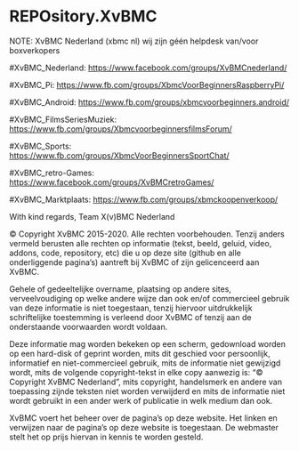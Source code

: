 # REPOsitory.XvBMC
 
NOTE: XvBMC Nederland (xbmc nl) wij zijn géén helpdesk van/voor boxverkopers
 
  
   
#XvBMC_Nederland:
https://www.facebook.com/groups/XvBMCnederland/ 

#XvBMC_Pi:
https://www.fb.com/groups/XbmcVoorBeginnersRaspberryPi/ 

#XvBMC_Android:
https://www.fb.com/groups/xbmcvoorbeginners.android/ 

#XvBMC_FilmsSeriesMuziek:
https://www.fb.com/groups/XbmcvoorbeginnersfilmsForum/ 

#XvBMC_Sports:
https://www.fb.com/groups/XbmcVoorBeginnersSportChat/ 

#XvBMC_retro-Games:
https://www.facebook.com/groups/XvBMCretroGames/ 

#XvBMC_Marktplaats:
https://www.fb.com/groups/xbmckoopenverkoop/ 
   
  
 
With kind regards, 
Team X(v)BMC Nederland 
 
  
© Copyright XvBMC 2015-2020. Alle rechten voorbehouden. Tenzij anders vermeld berusten alle rechten op informatie (tekst, beeld, geluid, video, addons, code, repository, etc) die u op deze site (github en alle onderliggende pagina’s) aantreft bij XvBMC of zijn gelicenceerd aan XvBMC.
 
Gehele of gedeeltelijke overname, plaatsing op andere sites, verveelvoudiging op welke andere wijze dan ook en/of commercieel gebruik van deze informatie is niet toegestaan, tenzij hiervoor uitdrukkelijk schriftelijke toestemming is verleend door XvBMC of tenzij aan de onderstaande voorwaarden wordt voldaan.
 
Deze informatie mag worden bekeken op een scherm, gedownload worden op een hard-disk of geprint worden, mits dit geschied voor persoonlijk, informatief en niet-commercieel gebruik, mits de informatie niet gewijzigd wordt, mits de volgende copyright-tekst in elke copy aanwezig is: “© Copyright XvBMC Nederland”, mits copyright, handelsmerk en andere van toepassing zijnde teksten niet worden verwijderd en mits de informatie niet wordt gebruikt in een ander werk of publicatie in welk medium dan ook.
 
XvBMC voert het beheer over de pagina’s op deze website. Het linken en verwijzen naar de pagina’s op deze website is toegestaan. De webmaster stelt het op prijs hiervan in kennis te worden gesteld.
 